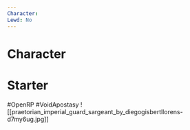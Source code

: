 ```yaml
---
Character: 
Lewd: No
---
```

# Character


# Starter


  

#OpenRP #VoidApostasy 
![[praetorian_imperial_guard_sargeant_by_diegogisbertllorens-d7my6ug.jpg]]